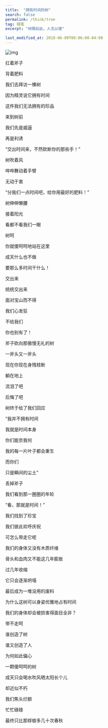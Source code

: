 ```yaml
---
title:  "拥有时间的树"
search: false
permalink: /think/tree
tag: 随笔
excerpt: "树既如此，人无以堪"

last_modified_at: 2018-06-09T08:06:00-04:00
---
```




![img](https://mmbiz.qpic.cn/mmbiz_png/fgOI29GemlmEgegfCGiaEXLsUPiac2UhnL9QdnkSWjhbwbIKhhJhozGGCVyQughKrGCNXD4Rib1s1h2mCq8ibl1lzg/640?wx_fmt=png)

扛着斧子

背着肥料

我们去拜访一棵树

因为精灵说它拥有时间

这件我们无法拥有的珍品

来到树前

我们先是威逼

再是利诱

“交出时间来，不然砍断你的那些手！”

树吹着风

哗哗舞动着手臂

无动于衷

“分我们一点时间吧，给你用最好的肥料！”

树伸伸懒腰

接着阳光

看都不看我们一眼

树呵

你就傻呵呵地站在这里

成天什么也不做

要那么多时间干什么！

交出来

统统交出来

面对宝山而不得

我们心发狂

不给我们

你也别有了！

斧子砍向那傲慢无礼的树

一斧头又一斧头

现在你现在身残枝断

躺在地上

流泪了吧

后悔了吧

树终于给了我们回应

“我并不拥有时间

我就是时间本身

你们能奈我何

我的每一片叶子都会重生

而你们

只是瞬间的尘土”

丢掉斧子

我们看到那一圈圈的年轮

“看，那就是时间！”

我们找到了珍宝

我们彼此欢呼庆祝

可怎么带走它呢

我们的身体又没有木质纤维

骨头和血肉又不能这几年膨胀

过几年收缩

它只会逐渐坍塌

最后成为一堆没用的废料

为什么这树可以身姿优雅地占有时间

我们的身体却会被损害得面目全非？

带不走呵

谁创造了树

谁又创造了人

为何如此偏心

一颗傻呵呵的树

成天只会喝水吹风晒太阳长个儿

却近似不朽

我们焦头烂额

忙忙碌碌

最终只比那蜉蝣多几十次春秋